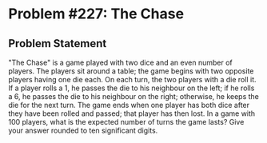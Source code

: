 # Problem #227: The Chase 

## Problem Statement 

"The Chase" is a game played with two dice and an even number of players.
The players sit around a table; the game begins with two opposite players having one die each. On each turn, the two players with a die roll it.
If a player rolls a 1, he passes the die to his neighbour on the left; if he rolls a 6, he passes the die to his neighbour on the right; otherwise, he keeps the die for the next turn.
The game ends when one player has both dice after they have been rolled and passed; that player has then lost.
In a game with 100 players, what is the expected number of turns the game lasts?
Give your answer rounded to ten significant digits.
